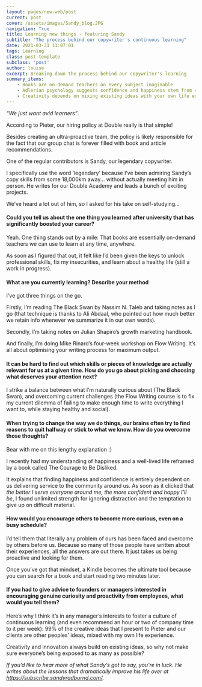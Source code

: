 ```yaml
---
layout: pages/new-web/post
current: post
cover: /assets/images/Sandy_blog.JPG
navigation: True
title: Learning new things - featuring Sandy
subtitle: "The process behind our copywriter's continuous learning"
date: 2021-03-31 11:07:01
tags: Learning
class: post-template
subclass: 'post'
author: louise
excerpt: Breaking down the process behind our copywriter's learning
summary_items:
    - Books are on-demand teachers on every subject imaginable
    - Adlerian psychology suggests confidence and happiness stem from serving other people
    - Creativity depends on mixing existing ideas with your own life experience
---
```


*“We just want avid learners”*.

According to Pieter, our hiring policy at Double really is that simple!

Besides creating an ultra-proactive team, the policy is likely responsible for the fact that our group chat is forever filled with book and article recommendations.

One of the regular contributors is Sandy, our legendary copywriter.

I specifically use the word ‘legendary’ because I’ve been admiring Sandy’s copy skills from some 18,000km away… without actually meeting him in person. He writes for our Double Academy and leads a bunch of exciting projects.

We’ve heard a lot out of him, so I asked for his take on self-studying...

#### **Could you tell us about the one thing you learned after university that has significantly boosted your career?**

Yeah. One thing stands out by a mile: That books are essentially on-demand teachers we can use to learn at any time, anywhere.

As soon as I figured that out, it felt like I’d been given the keys to unlock professional skills, fix my insecurities, and learn about a healthy life (still a work in progress).

#### **What are you currently learning? Describe your method**

I’ve got three things on the go.

Firstly, I’m reading The Black Swan by Nassim N. Taleb and taking notes as I go (that technique is thanks to Ali Abdaal, who pointed out how much better we retain info whenever we summarize it in our own words).

Secondly, I’m taking notes on Julian Shapiro’s growth marketing handbook.

And finally, I’m doing Mike Rinard’s four-week workshop on Flow Writing. It’s all about optimising your writing process for maximum output.


#### **It can be hard to find out which skills or pieces of knowledge are actually relevant for us at a given time. How do you go about picking and choosing what deserves your attention next?**

I strike a balance between what I’m naturally curious about (The Black Swan), and overcoming current challenges (the Flow Writing course is to fix my current dilemma of failing to make enough time to write everything I want to, while staying healthy and social).


#### **When trying to change the way we do things, our brains often try to find reasons to quit halfway or stick to what we know. How do you overcome those thoughts?**

Bear with me on this lengthy explanation :)

I recently had my understanding of happiness and a well-lived life reframed by a book called The Courage to Be Disliked.

It explains that finding happiness and confidence is entirely dependent on us delivering service to the community around us. As soon as it clicked that *the better I serve everyone around me, the more confident and happy I’ll be*, I found unlimited strength for ignoring distraction and the temptation to give up on difficult material.


#### **How would you encourage others to become more curious, even on a busy schedule?**

I’d tell them that literally any problem of ours has been faced and overcome by others before us. Because so many of those people have written about their experiences, all the answers are out there. It just takes us being proactive and looking for them.

Once you’ve got that mindset, a Kindle becomes the ultimate tool because you can search for a book and start reading two minutes later.


#### **If you had to give advice to founders or managers interested in encouraging genuine curiosity and proactivity from employees, what would you tell them?**

Here’s why I think it’s in any manager’s interests to foster a culture of continuous learning (and even recommend an hour or two of company time to it per week): 99% of the creative ideas that I present to Pieter and our clients are other peoples’ ideas, mixed with my own life experience.

Creativity and innovation always build on existing ideas, so why not make sure everyone’s being exposed to as many as possible?

*If you’d like to hear more of what Sandy’s got to say, you’re in luck. He writes about the lessons that dramatically improve his life over at https://subscribe.sandyradburnd.com/.*

